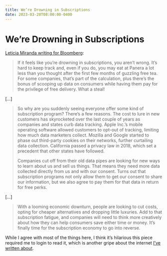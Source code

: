 ```yaml
---
title: We’re Drowning in Subscriptions
date: 2023-03-20T08:00:00-0400
---
```


# We’re Drowning in Subscriptions

[Leticia Miranda writing for Bloomberg](https://www.bloomberg.com/opinion/articles/2023-03-17/we-re-drowning-in-subscriptions-as-retailers-join-too):

> If it feels like you’re drowning in subscriptions, you aren’t wrong. It’s hard to keep track and, even if you do, you may eat at Panera a lot less than you thought after the first few months of guzzling free tea. For some companies, that’s part of the calculation, plus there’s the bonus of scooping up data on consumers while having them pay for the privilege of free delivery. What a steal!

\[…\]

> So why are you suddenly seeing everyone offer some kind of subscription program? There’s a few reasons. The cost to lure in new customers has skyrocketed over the last couple of years as companies and states curb data tracking. Apple Inc.’s mobile operating software allowed customers to opt-out of tracking, limiting how much data marketers collect. Mozilla and Google started to phase out third-party cookies on their networks, further curtailing data collection. California passed a privacy law in 2018, which set a precedent that other states have followed.
> 
> Companies cut off from their old data pipes are looking for new ways to learn about us and sell us things. That means they need more data collected directly from us and with our consent. Turns out that subscription programs not only allow them to get our consent to share our information, but we also agree to pay them for that data in return for free perks.

\[…\]

> With a looming economic downturn, people are looking to cut costs, opting for cheaper alternatives and dropping little luxuries. Add to that subscription fatigue, and companies will need to think more creatively about how they can help consumers save either time or money. It’s finally time for the subscription economy to go into reverse.

While I agree with most of the things here, I think it’s hilarious this piece required me to login to read it, which is another gripe about the internet [I’ve written about](https://jeffperry.me/2023/03/15/i-dont-want-to-log-in-to-your-website).